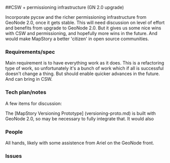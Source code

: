##CSW + permissioning infrastructure (GN 2.0 upgrade) 

Incorporate pycsw and the richer permissioning infrastructure from GeoNode 2.0, once it gets stable.
This will need discussion on level of effort and benefits from upgrade to GeoNode 2.0. But it gives
us some nice wins with CSW and permissioning, and hopefully more wins in the future. And would make
MapStory a better 'citizen' in open source communities.

### Requirements/spec

Main requirement is to have everything work as it does. This is a refactoring type of work, so 
unfortunately it's a bunch of work which if all is successful doesn't change a thing. But should
enable quicker advances in the future. And can bring in CSW.

### Tech plan/notes

A few items for discussion:

The [MapStory Versioning Prototype] (versioning-proto.md) is built with GeoNode 2.0, so may be necessary
to fully integrate that. It would also 

### People
All hands, likely with some assistence from Ariel on the GeoNode front.


### Issues


